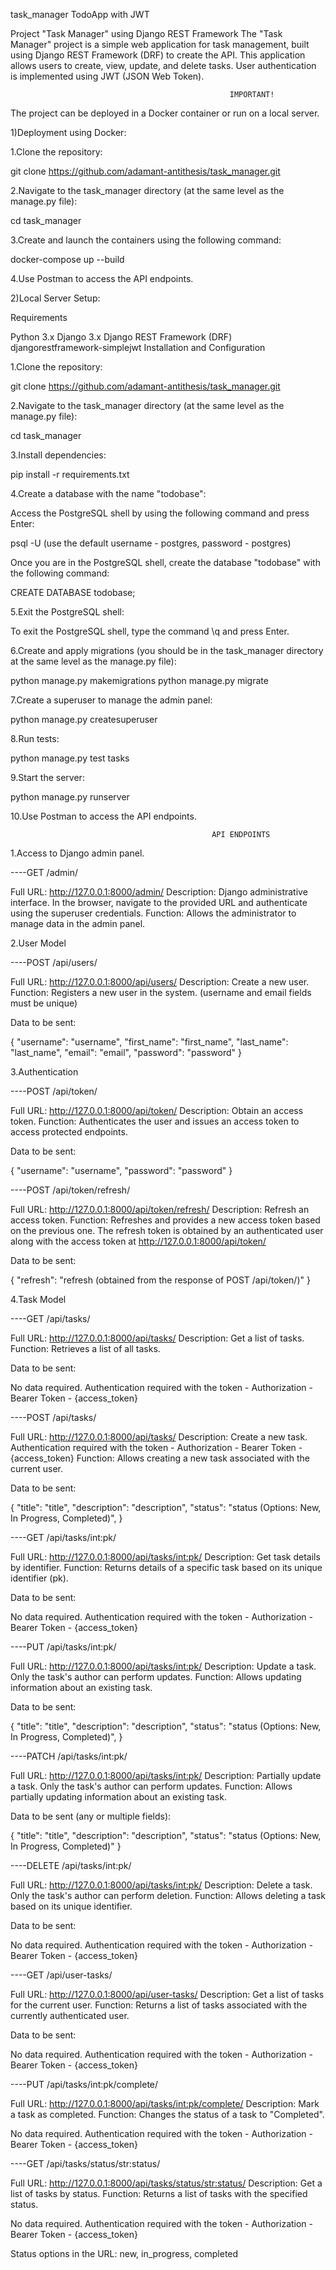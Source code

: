 task_manager
TodoApp with JWT

Project "Task Manager" using Django REST Framework
The "Task Manager" project is a simple web application for task management, built using Django REST Framework (DRF) to create the API. This application allows users to create, view, update, and delete tasks. User authentication is implemented using JWT (JSON Web Token).

                                                     IMPORTANT!
The project can be deployed in a Docker container or run on a local server.

1)Deployment using Docker:

1.Clone the repository:

git clone https://github.com/adamant-antithesis/task_manager.git

2.Navigate to the task_manager directory (at the same level as the manage.py file):

cd task_manager

3.Create and launch the containers using the following command:

docker-compose up --build

4.Use Postman to access the API endpoints.

2)Local Server Setup:

Requirements

Python 3.x
Django 3.x
Django REST Framework (DRF)
djangorestframework-simplejwt
Installation and Configuration

1.Clone the repository:

git clone https://github.com/adamant-antithesis/task_manager.git

2.Navigate to the task_manager directory (at the same level as the manage.py file):

cd task_manager

3.Install dependencies:

pip install -r requirements.txt

4.Create a database with the name "todobase":

Access the PostgreSQL shell by using the following command and press Enter:

psql -U <username> (use the default username - postgres, password - postgres)

Once you are in the PostgreSQL shell, create the database "todobase" with the following command:

CREATE DATABASE todobase;

5.Exit the PostgreSQL shell:

To exit the PostgreSQL shell, type the command \q and press Enter.

6.Create and apply migrations (you should be in the task_manager directory at the same level as the manage.py file):

python manage.py makemigrations
python manage.py migrate

7.Create a superuser to manage the admin panel:

python manage.py createsuperuser

8.Run tests:

python manage.py test tasks

9.Start the server:

python manage.py runserver

10.Use Postman to access the API endpoints.


                                                 API ENDPOINTS
             
1.Access to Django admin panel.

----GET /admin/

Full URL: http://127.0.0.1:8000/admin/
Description: Django administrative interface. In the browser, navigate to the provided URL and authenticate using the superuser credentials.
Function: Allows the administrator to manage data in the admin panel.

2.User Model

----POST /api/users/

Full URL: http://127.0.0.1:8000/api/users/
Description: Create a new user.
Function: Registers a new user in the system. (username and email fields must be unique)

Data to be sent:

{
"username": "username",
"first_name": "first_name",
"last_name": "last_name",
"email": "email",
"password": "password"
}

3.Authentication

----POST /api/token/

Full URL: http://127.0.0.1:8000/api/token/
Description: Obtain an access token.
Function: Authenticates the user and issues an access token to access protected endpoints.

Data to be sent:

{
"username": "username",
"password": "password"
}

----POST /api/token/refresh/

Full URL: http://127.0.0.1:8000/api/token/refresh/
Description: Refresh an access token.
Function: Refreshes and provides a new access token based on the previous one.
The refresh token is obtained by an authenticated user along with the access token at http://127.0.0.1:8000/api/token/

Data to be sent:

{
"refresh": "refresh (obtained from the response of POST /api/token/)"
}

4.Task Model

----GET /api/tasks/

Full URL: http://127.0.0.1:8000/api/tasks/
Description: Get a list of tasks.
Function: Retrieves a list of all tasks.

Data to be sent:

No data required. Authentication required with the token - Authorization - Bearer Token - {access_token}

----POST /api/tasks/

Full URL: http://127.0.0.1:8000/api/tasks/
Description: Create a new task. Authentication required with the token - Authorization - Bearer Token - {access_token}
Function: Allows creating a new task associated with the current user.

Data to be sent:

{
"title": "title",
"description": "description",
"status": "status (Options: New, In Progress, Completed)",
}

----GET /api/tasks/int:pk/

Full URL: http://127.0.0.1:8000/api/tasks/int:pk/
Description: Get task details by identifier.
Function: Returns details of a specific task based on its unique identifier (pk).

Data to be sent:

No data required. Authentication required with the token - Authorization - Bearer Token - {access_token}

----PUT /api/tasks/int:pk/

Full URL: http://127.0.0.1:8000/api/tasks/int:pk/
Description: Update a task. Only the task's author can perform updates.
Function: Allows updating information about an existing task.

Data to be sent:

{
"title": "title",
"description": "description",
"status": "status (Options: New, In Progress, Completed)",
}

----PATCH /api/tasks/int:pk/

Full URL: http://127.0.0.1:8000/api/tasks/int:pk/
Description: Partially update a task. Only the task's author can perform updates.
Function: Allows partially updating information about an existing task.

Data to be sent (any or multiple fields):

{
"title": "title",
"description": "description",
"status": "status (Options: New, In Progress, Completed)"
}

----DELETE /api/tasks/int:pk/

Full URL: http://127.0.0.1:8000/api/tasks/int:pk/
Description: Delete a task. Only the task's author can perform deletion.
Function: Allows deleting a task based on its unique identifier.

Data to be sent:

No data required. Authentication required with the token - Authorization - Bearer Token - {access_token}

----GET /api/user-tasks/

Full URL: http://127.0.0.1:8000/api/user-tasks/
Description: Get a list of tasks for the current user.
Function: Returns a list of tasks associated with the currently authenticated user.

Data to be sent:

No data required. Authentication required with the token - Authorization - Bearer Token - {access_token}

----PUT /api/tasks/int:pk/complete/

Full URL: http://127.0.0.1:8000/api/tasks/int:pk/complete/
Description: Mark a task as completed.
Function: Changes the status of a task to "Completed".

No data required. Authentication required with the token - Authorization - Bearer Token - {access_token}

----GET /api/tasks/status/str:status/

Full URL: http://127.0.0.1:8000/api/tasks/status/str:status/
Description: Get a list of tasks by status.
Function: Returns a list of tasks with the specified status.

No data required. Authentication required with the token - Authorization - Bearer Token - {access_token}

Status options in the URL: new, in_progress, completed
